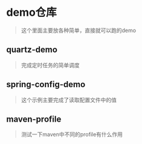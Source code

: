 # demo仓库
> 这个里面主要放各种简单，直接就可以跑的demo

## quartz-demo
> 完成定时任务的简单调度

## spring-config-demo
> 这个示例主要完成了读取配置文件中的值

## maven-profile
> 测试一下maven中不同的profile有什么作用